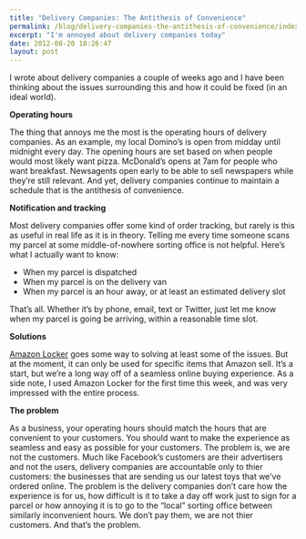 ```yaml
---
title: "Delivery Companies: The Antithesis of Convenience"
permalink: /blog/delivery-companies-the-antithesis-of-convenience/index.html
excerpt: "I'm annoyed about delivery companies today"
date: 2012-08-20 18:26:47
layout: post
---
```


I wrote about delivery companies a couple of weeks ago and I have been thinking about the issues surrounding this and how it could be fixed (in an ideal world).

**Operating hours**

The thing that annoys me the most is the operating hours of delivery companies. As an example, my local Domino’s is open from midday until midnight every day. The opening hours are set based on when people would most likely want pizza. McDonald’s opens at 7am for people who want breakfast. Newsagents open early to be able to sell newspapers while they’re still relevant. And yet, delivery companies continue to maintain a schedule that is the antithesis of convenience. 

**Notification and tracking**

Most delivery companies offer some kind of order tracking, but rarely is this as useful in real life as it is in theory. Telling me every time someone scans my parcel at some middle-of-nowhere sorting office is not helpful. Here’s what I actually want to know:

  * When my parcel is dispatched
  * When my parcel is on the delivery van
  * When my parcel is an hour away, or at least an estimated delivery slot

That’s all. Whether it’s by phone, email, text or Twitter, just let me know when my parcel is going be arriving, within a reasonable time slot. 

**Solutions**

[Amazon Locker](http://www.amazon.co.uk/gp/help/customer/display.html?nodeId=200742950) goes some way to solving at least some of the issues. But at the moment, it can only be used for specific items that Amazon sell. It’s a start, but we’re a long way off of a seamless online buying experience. As a side note, I used Amazon Locker for the first time this week, and was very impressed with the entire process.

**The problem**

As a business, your operating hours should match the hours that are convenient to your customers. You should want to make the experience as seamless and easy as possible for your customers. The problem is, we are not the customers. Much like Facebook’s customers are their advertisers and not the users, delivery companies are accountable only to thier customers: the businesses that are sending us our latest toys that we’ve ordered online. The problem is the delivery companies don’t care how the experience is for us, how difficult is it to take a day off work just to sign for a parcel or how annoying it is to go to the “local” sorting office between similarly inconvenient hours. We don’t pay them, we are not thier customers. And that’s the problem.